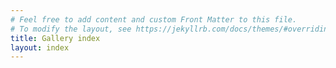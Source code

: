 ```yaml
---
# Feel free to add content and custom Front Matter to this file.
# To modify the layout, see https://jekyllrb.com/docs/themes/#overriding-theme-defaults
title: Gallery index
layout: index
---
```

